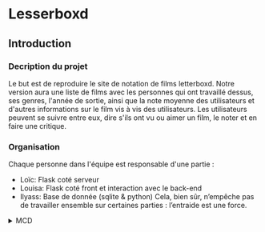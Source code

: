 # Lesserboxd
## Introduction
### Decription du projet
Le but est de reproduire le site de notation de films letterboxd.
Notre version aura une liste de films avec les personnes qui ont travaillé dessus, ses genres, l'année de sortie, ainsi que la note moyenne des utilisateurs et d'autres informations sur le film vis à vis des utilisateurs.
Les utilisateurs peuvent se suivre entre eux, dire s'ils ont vu ou aimer un film, le noter et en faire une critique.
### Organisation
Chaque personne dans l'équipe est responsable d'une partie :
- Loïc:  Flask coté serveur
- Louisa: Flask coté front et interaction avec le back-end 
- Ilyass:  Base de donnée (sqlite & python)
Cela, bien sûr, n’empêche pas de travailler ensemble sur certaines parties : l’entraide est une force.


<details>
  <summary>MCD</summary>
![image](MCD.png)
</details>